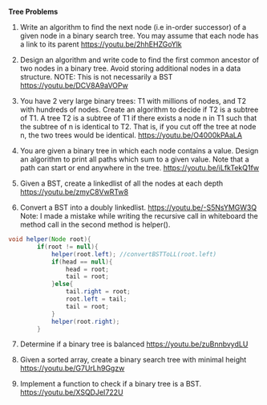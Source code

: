 **Tree Problems**
1. Write an algorithm to find the next node (i.e in-order successor) of a given node in a binary search tree. You may assume that each node has a link to its parent 
https://youtu.be/2hhEHZGoYlk

2. Design an algorithm and write code to find the first common ancestor of two nodes in a binary tree. Avoid storing additional nodes in a data structure. NOTE: This is not necessarily a BST 
https://youtu.be/DCV8A9aVOPw

3. You have 2 very large binary trees: T1 with millions of nodes, and T2 with hundreds of nodes. Create an algorithm to decide if T2 is a subtree of T1. A tree T2 is a subtree of T1 if there exists a node n in T1 such that the subtree of n is identical to T2. That is, if you cut off the tree at node n, the two trees would be identical. 
https://youtu.be/O4000kPAaLA

4. You are given a binary tree in which each node contains a value. Design an algorithm to print all paths which sum to a given value. Note that a path can start or end anywhere in the tree. 
https://youtu.be/iLfkTekQ1fw

5. Given a BST, create a linkedlist of all the nodes at each depth 
https://youtu.be/zmyC8VwRTw8

6. Convert a BST into a doubly linkedlist.
https://youtu.be/-S5NsYMGW3Q
Note: I made a mistake while writing the recursive call in whiteboard the method call in the second method is helper().
```java
void helper(Node root){
        if(root != null){
            helper(root.left); //convertBSTToLL(root.left)
            if(head == null){
                head = root;
                tail = root;
            }else{
                tail.right = root;
                root.left = tail;
                tail = root;
            }
            helper(root.right);
        }
 ```

7. Determine if a binary tree is balanced 
https://youtu.be/zuBnnbvydLU

8. Given a sorted array, create a binary search tree with minimal height 
https://youtu.be/G7UrLh9Ggzw

9. Implement a function to check if a binary tree is a BST.
https://youtu.be/XSQDJeI722U
